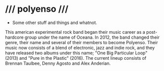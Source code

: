 /// polyenso ///
=================

* Some other stuff and things and whatnot.

This american experimental rock band began their music career as a post-hardcore group under the name of Oceana.
In 2012, the band changed their genre, their name and several of their members
to become Polyenso. Their music now consists of a blend of electronic, jazz and
indie rock, and they have released two albums under this name; "One Big
Particular Loop" (2013) and "Pure in the Plastic" (2016). The current lineup
consists of Brennan Taulbee, Denny Agosto and Alex Anderian.

